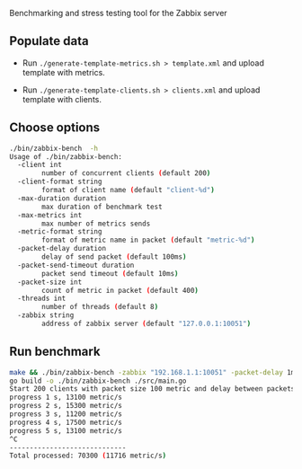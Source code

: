 Benchmarking and stress testing tool for the Zabbix server

## Populate data

* Run `./generate-template-metrics.sh > template.xml` and upload template with metrics.

* Run `./generate-template-clients.sh > clients.xml` and upload template with clients.

## Choose options

```bash
./bin/zabbix-bench  -h
Usage of ./bin/zabbix-bench:
  -client int
        number of concurrent clients (default 200)
  -client-format string
        format of client name (default "client-%d")
  -max-duration duration
        max duration of benchmark test
  -max-metrics int
        max number of metrics sends
  -metric-format string
        format of metric name in packet (default "metric-%d")
  -packet-delay duration
        delay of send packet (default 100ms)
  -packet-send-timeout duration
        packet send timeout (default 10ms)
  -packet-size int
        count of metric in packet (default 400)
  -threads int
        number of threads (default 8)
  -zabbix string
        address of zabbix server (default "127.0.0.1:10051")
```

## Run benchmark

```bash
make && ./bin/zabbix-bench -zabbix "192.168.1.1:10051" -packet-delay 1ms
go build -o ./bin/zabbix-bench ./src/main.go
Start 200 clients with packet size 100 metric and delay between packets 1ms
progress 1 s, 13100 metric/s
progress 2 s, 15300 metric/s
progress 3 s, 11200 metric/s
progress 4 s, 17500 metric/s
progress 5 s, 13100 metric/s
^C
-----------------------------
Total processed: 70300 (11716 metric/s)
```
